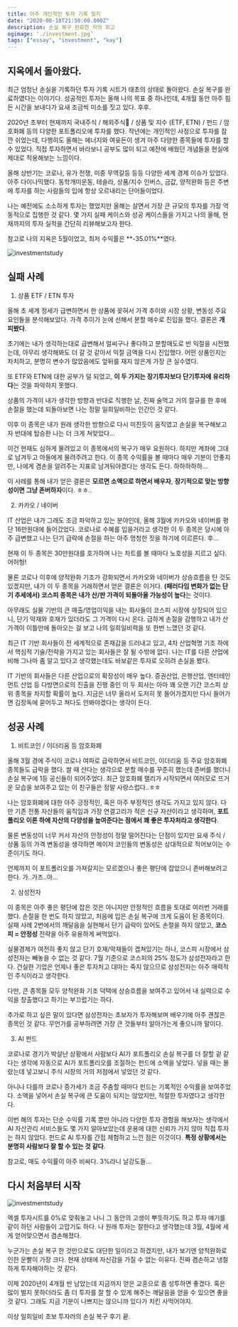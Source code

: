 ```yaml
---
title: 아주 개인적인 투자 기록 일지
date: "2020-08-18T21:50:00.000Z"
description: 손실 복구 완료한 자의 회고
ogimage: ‘./investment.jpg’
tags: ["essay", "investment", "kay"]
---
```


## 지옥에서 돌아왔다.

최근 엄청난 손실을 기록하던 투자 기록 시트가 태초의 상태로 돌아왔다. 손실 복구를 완료하였다는 이야기다. 성공적인 투자는 올해 나의 목표 중 하나인데, 4개월 동안 아주 힘든 시간을 보내다가 요새 조금씩 미소를 짓고 있다. 후후.

2020년 초부터 현재까지 국내주식 / 해외주식 / 상품 및 지수 (ETF, ETN) / 펀드 / 암호화폐 등의 다양한 포트폴리오에 투자를 했다. 작년에는 개인적인 사정으로 투자를 잠깐 쉬었는데, 다행히도 올해는 에너지와 여윳돈이 생겨 아주 다양한 종목들에 투자를 할 수 있었다. 직접 투자하면서 바라보니 공부도 많이 되고 예전에 배웠던 개념들을 현실에 제대로 적용해보는 느낌이다.

올해 상반기는 코로나, 유가 전쟁, 미중 무역갈등 등등 다양한 세계 경제 이슈가 있었다. 아주 다이나믹했다. 동학개미운동, 테슬라, 상품/지수 인버스, 금값, 양적완화 등은 주변에 투자를 하는 사람들의 입에 항상 오르내리는 단어들이었다.

나는 예전에도 소소하게 투자는 했었지만 올해는 살면서 가장 큰 규모의 투자를 가장 역동적으로 집행한 것 같다. 몇 가지 실패 케이스와 성공 케이스들을 가지고 나의 올해, 현재까지의 투자 실적을 간단히 리뷰해보고자 한다.

참고로 나의 지옥은 5월이었고, 최저 수익률은 **-35.01%**였다. 

![investmentstudy](/data.jpg)

## 실패 사례

1. 상품 ETF / ETN 투자

올해 초 세계 정세가 급변하면서 한 상품에 꽂혀서 가격 추이와 시장 상황, 변동성 주요 요인들을 분석해보았다. 가격 추이가 눈에 선해서 분할 매수로 진입을 했다. 결론은 **개 피봤다**.

초기에는 내가 생각하는대로 급변해서 얼씨구나 좋다하고 분할매도로 반 익절을 시전했는데, 아무리 생각해봐도 더 갈 것 같아서 익절 금액을 다시 진입했다. 어떤 상품인지는 차치하고, 분명히 변수가 많았음에도 앞뒤를 재지 않은게 가장 큰 실수였다.

또 ETF와 ETN에 대한 공부가 덜 되었고, **이 두 가지는 장기투자보다 단기투자에 유리하다**는 것을 파악하지 못했다.

상품의 가격이 내가 생각한 방향과 반대로 직행한 날, 진짜 술먹고 거의 절규를 한 후에 손절을 했는데 되돌아보면 나는 정말 일희일비하는 인간인 것 같다.

이후 이 종목은 내가 원래 생각한 방향으로 다시 미친듯이 움직였고 손실을 복구해보고자 반대에 탑승한 나는 더 크게 쳐맞았다...

이건 현재도 심하게 물려있고 이 종목에서의 복구가 매우 요원하다. 하지만 계좌에 그대로 남겨두고 아들에게 물려주려고 한다. 이 종목 수익률을 볼 때마다 매우 기분이 안좋지만, 나에게 겸손을 알려주는 지표로 남겨둬야겠다는 생각도 든다. 하하하하하...

이 사례를 통해 내가 얻은 결론은 **모르면 소액으로 하면서 배우자**, **장기적으로 맞는 방향성이면 그냥 존버하자**이다. ㅎㅎ..

2. 카카오 / 네이버

IT 산업은 내가 그래도 조금 파악하고 있는 분야인데, 올해 3월에 카카오와 네이버를 평단 16만원대에 들어갔었다. 코로나로 수혜를 입을거라고 생각한 이 두 종목은 당시에 아주 급변했고 나는 단기 급락에 손절을 하는 아주 멍청한 짓을 하기에 이르른다. 후...

현재 이 두 종목은 30만원대를 호가하며 나는 차트를 볼 때마다 노호성을 지르고 싶다. 어허헝!

물론 코로나 이후에 양적완화 기조가 강화되면서 카카오와 네이버가 상승흐름을 탄 것도 있겠지만, 내가 이 두 종목을 거래하면서 얻은 결론은 이거다. **(패러다임 변화가 없는 단기 추세에서) 코스피 종목은 내가 산/판 가격이 되돌아올 가능성이 높다**는 것이다.

아무래도 실물 기반의 큰 매출/영업이익을 내는 회사들이 코스피 시장에 상장되어 있으니, 단기 악재와 호재가 있더라도 그 가격이 다시 온다. 급하게 손절을 감행하고 내가 산 가격이 이틀만에 돌아오는 걸 보고 나의 일희일비력을 또 한번 느꼈던 것 같다.

최근 IT 기반 회사들이 전 세계적으로 존재감을 드러내고 있고, 4차 산업혁명 기조 하에서 핵심적 기술/전략을 가지고 있는 회사들은 잘 될 수밖에 없다. 나는 IT를 다른 산업에 비해 그나마 좀 알고 있다고 생각했는데도 바보같은 투자로 오히려 손실을 봤다.

IT 기반의 회사들은 다른 산업으로의 확장성이 매우 높다. 증권산업, 은행산업, 엔터테인먼트 산업 등 다방면으로의 진출을 진행 중인 이 두 회사는 아마 꽤 오랜 기간 코스피 상위 종목을 차지할 확률이 높다. 지금은 너무 올라서 도저히 못 들어가겠지만 다시 들어가면 김장독에 묻어두고 쳐다도 안봐야겠다는 생각이 든다.

## 성공 사례

1. 비트코인 / 이더리움 등 암호화폐

올해 3월 경에 주식이 코로나 여파로 급락하면서 비트코인, 이더리움 등 주요 암호화폐 종목들도 급락을 했다. 쌀 때 산다는 생각으로 분할 매수를 꾸준히 했는데 존버를 했더니 손실 복구에 1등 공신들이 되어주었다. 최근 암호화폐 랠리가 시작되면서 여러모로 뜨거운 모습을 보여주고 있는 이 친구들은 정말 사랑스럽다..ㅎㅎ

나는 암호화폐에 대한 아주 긍정적인, 혹은 아주 부정적인 생각도 가지고 있지 않다. 다만 기존 전통 자산들의 움직임과 가장 연결고리가 적은 신규 자산이라고 생각하며, **포트폴리오 이론 하에 자산의 다양성을 높여준다는 점에서 꽤 좋은 투자처라고 생각한다**.

물론 변동성이 너무 커서 자산의 안정성이 정말 떨어진다는 단점이 있지만 요새 주식 / 상품 등의 가격 변동성을 생각하면 메이저 코인들의 변동성은 상대적으로 적어보이는 수준이기도 하다.

언제까지 이 포트폴리오를 가져갈지는 모르겠으나 좋은 평단에 잡았으니 존버해보려고 한다. 가..가즈..아...

2. 삼성전자

이 종목은 아주 좋은 평단에 잡은 것은 아니지만 안정적인 흐름을 토대로 여러번 거래를 했다. 손절을 한 번도 하지 않았고, 처음에 입은 손실 복구에 크게 도움이 된 종목이다. 실패 사례 2번에서의 깨달음을 실현해서 단기 급락이 있어도 손절을 하지 않았고, **코스피 = 안정성** 전략을 아주 유용하게 써먹었다.

실물경제가 여전히 좋지 않고 단기 호재/악재들이 겹쳐있기는 하나, 코스피 시장에서 삼성전자는 빼놓을 수 없는 것 같다. 7월 기준으로 코스피의 25% 정도가 삼성전자라고 한다. 건실한 기업은 언제나 좋은 투자처고 대마는 죽지 않으므로 삼성전자는 아주 매력적인 주식이라고 생각한다.

다만, 큰 종목들 모두 양적완화 기조 덕택에 상승흐름을 보여주고 있어서 내 실력으로 수익을 창출했다고 하기는 부끄럽기는 하다.

추가로 하고 싶은 말이 있다면 삼성전자는 초보자가 투자해보며 배우기에 아주 괜찮은 종목인 것 같다. 무언가를 공부하려면 가장 큰 것들부터 알아가는게 좋으니까 말이다.

3. AI 펀드

코로나로 경기가 박살난 상황에서 사람보다 AI가 포트폴리오 손실 복구를 더 잘할 겉 같다는 생각에 자동으로 AI가 포트폴리오를 조절하는 펀드에 소액을 넣었다. 넣을 때는 몰랐는데 넣고보니 주식 시장의 거의 저점에서 넣었던 것 같다.

아니나 다를까 코로나 증가세가 조금 주춤할 때마다 펀드는 기록적인 수익률을 보여주었다. 소액을 넣어서 손실 복구에 큰 도움이 되지는 않았지만, 적절한 투자였다고 생각한다.

이번 해의 투자는 단순 수익률 기록 뿐만 아니라 다양한 투자 경험을 해보자는 생각에서 AI 자산관리 서비스들도 몇 가지 알아보았는데 운용에 대한 신뢰가 가지 않아 직접 투자는 하지 않았다. 펀드로 AI 투자를 간접 체험하고 느낀 점은 이것이다. **특정 상황에서는 분명히 사람보다 잘 할 수 있는 것 같다**.

참고로, 매도 수익률이 아주 비싸다. 3%라니 날강도들...

## 다시 처음부터 시작

![investmentstudy](/start.jpg)

엑셀 투자시트를 0%로 맞춰놓고 나니 그 동안의 고생이 뿌듯하기도 하고 투자 얘기를 같이 하던 사람들이 고맙기도 하다. 나 원래 투자는 잘한다고 생각했는데 3월, 4월에 세게 얻어맞으면서 겸손해졌다.

누군가는 손실 복구 한 것만으로도 대단한 일이라고 하겠지만, 내가 보기엔 양적완화로 인한 운빨이 가장 크다. 현재 상태에 자신감을 가질 수 없는 이유다. 진짜 겸손하고 냉철하게 투자해야하는 것 같다.

이제 2020년이 4개월 반 남았는데 지금까지 얻은 교훈으로 좀 성투하면 좋겠다. 혹은 많이 벌지 못하더라도 좀 더 투자를 잘 할 수 있게 해주는 깨달음을 얻을 수 있으면 좋을 것 같다. 그래도 지금 기분이 나쁘지는 않으니까 있다가 치킨 사먹어야지.

이상 일희일비 초보 투자러의 손실 복구 후기 끝.